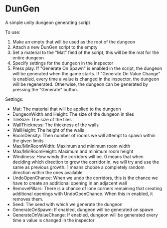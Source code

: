 # DunGen
A simple unity dungeon generating script

To use:

1. Make an empty that will be used as the root of the dungeon
2. Attach a new DunGen script to the empty
3. Set a material to the "Mat" field of the script, this will be the mat for the entire dungeon
4. Specify settings for the dungeon in the inspector
5. Press play. If "Generate On Spawn" is enabled in the script, the dungeon will be generated when the game starts. If "Generate On Value Change" is enabled, every time a value is changed in the inspector, the dungeon will be regenerated. Otherwise, the dungeon can be generated by pressing the "Generate" button.

Settings:

- Mat: The material that will be applied to the dungeon
- DungeonWidth and Height: The size of the dungeon in tiles
- TileSize: The size of the tiles
- WallThickness: The thickness of the walls
- WallHeight: The height of the walls
- RoomDensity: Then number of rooms we will attempt to spawn within the given limits
- Max/MinRoomWidth: Maximum and minimum room width
- Max/MinRoomHeight: Maximum and minimum room height
- Windiness: How windy the corridors will be. 0 means that when deciding which direction to grow the corridor in, we will try and use the same as previous growth. 1 means choose a completely random direction within the ones available
- UndoOpenChance: When we undo the corridors, this is the chance we have to create an additional opening in an adjacent wall
- RemovePillars: There is a chance of lone corners remaining that creating additional openings with UndoOpenChance. When this in enabled, it removes them.
- Seed: The seed with which we generate the dungeon
- GenerateOnSpawn: If enabled, dungeon will be generated on spawn
- GenerateOnValueChange: If enabled, dungeon will be generated every time a value is changed in the inspector
